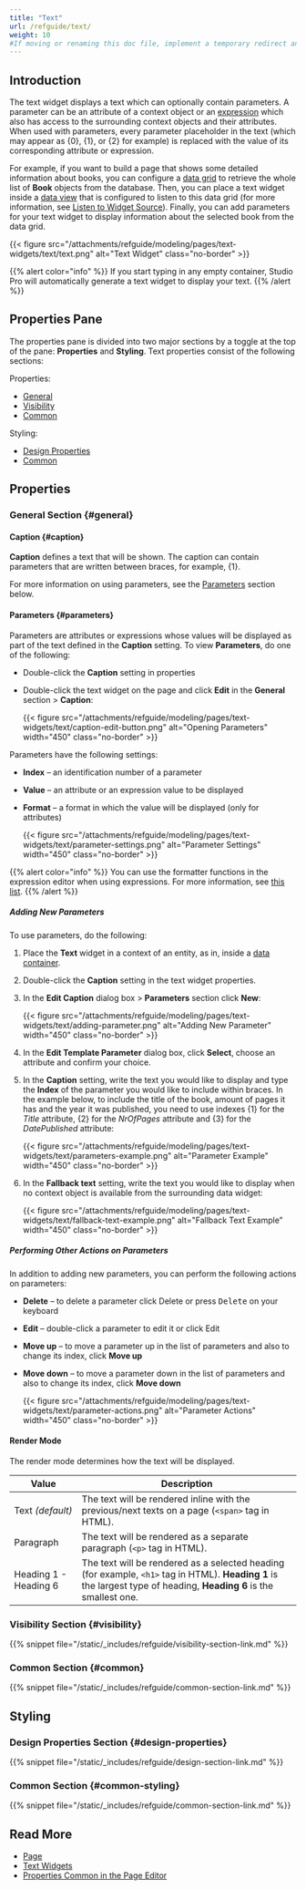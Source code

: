 ```yaml
---
title: "Text"
url: /refguide/text/
weight: 10
#If moving or renaming this doc file, implement a temporary redirect and let the respective team know they should update the URL in the product. See Mapping to Products for more details.
---
```


## Introduction

The text widget displays a text which can optionally contain parameters. A parameter can be an attribute of a context object or an [expression](/refguide/expressions/) which also has access to the surrounding context objects and their attributes. When used with parameters, every parameter placeholder in the text (which may appear as {0}, {1}, or {2} for example) is replaced with the value of its corresponding attribute or expression. 

For example, if you want to build a page that shows some detailed information about books, you can configure a [data grid](/refguide/data-grid/) to retrieve the whole list of **Book** objects from the database. Then, you can place a text widget inside a [data view](/refguide/data-view/) that is configured to listen to this data grid (for more information, see [Listen to Widget Source](/refguide/listen-to-grid-source/)). Finally, you can add parameters for your text widget to display information about the selected book from the data grid.

{{< figure src="/attachments/refguide/modeling/pages/text-widgets/text/text.png" alt="Text Widget"  class="no-border" >}}

{{% alert color="info" %}}
If you start typing in any empty container, Studio Pro will automatically generate a text widget to display your text.
{{% /alert %}}

## Properties Pane

The properties pane is divided into two major sections by a toggle at the top of the pane: **Properties** and **Styling**. Text properties consist of the following sections:

Properties:

* [General](#general)
* [Visibility](#visibility)
* [Common](#common)

Styling:

* [Design Properties](#design-properties)
* [Common](#common-styling)

## Properties

### General Section {#general}

#### Caption {#caption}

**Caption** defines a text that will be shown. The caption can contain parameters that are written between braces, for example, {1}.  

For more information on using parameters, see the [Parameters](#parameters) section below. 

#### Parameters {#parameters}

Parameters are attributes or expressions whose values will be displayed as part of the text defined in the **Caption** setting. To view **Parameters**, do one of the following:

* Double-click the **Caption** setting in properties
* Double-click the text widget on the page and click **Edit** in the **General** section > **Caption**:

    {{< figure src="/attachments/refguide/modeling/pages/text-widgets/text/caption-edit-button.png" alt="Opening Parameters"   width="450" class="no-border" >}} 

Parameters have the following settings:

* **Index** – an identification number of a parameter 
* **Value** – an attribute or an expression value to be displayed
* **Format** – a format in which the value will be displayed (only for attributes)

    {{< figure src="/attachments/refguide/modeling/pages/text-widgets/text/parameter-settings.png" alt="Parameter Settings"   width="450" class="no-border" >}}

{{% alert color="info" %}}
You can use the formatter functions in the expression editor when using expressions. For more information, see [this list](/refguide/expressions/#expressions-formatter-functions).
{{% /alert %}}

##### Adding New Parameters

To use parameters, do the following:

1. Place the **Text** widget in a context of an entity, as in, inside a [data container](/refguide/data-widgets/).
2. Double-click the **Caption** setting in the text widget properties.
3. In the **Edit Caption** dialog box > **Parameters** section click **New**:

    {{< figure src="/attachments/refguide/modeling/pages/text-widgets/text/adding-parameter.png" alt="Adding New Parameter"   width="450" class="no-border" >}}

4. In the **Edit Template Parameter** dialog box, click **Select**, choose an attribute and confirm your choice.
5. In the **Caption** setting, write the text you would like to display and type the **Index** of the parameter you would like to include within braces. In the example below, to include the title of the book, amount of pages it has and the year it was published, you need to use indexes {1} for the *Title* attribute, {2} for the *NrOfPages* attribute and {3} for the *DatePublished* attribute:  

    {{< figure src="/attachments/refguide/modeling/pages/text-widgets/text/parameters-example.png" alt="Parameter Example"   width="450" class="no-border" >}}

6. In the **Fallback text** setting, write the text you would like to display when no context object is available from the surrounding data widget:

    {{< figure src="/attachments/refguide/modeling/pages/text-widgets/text/fallback-text-example.png" alt="Fallback Text Example"   width="450" class="no-border" >}}

##### Performing Other Actions on Parameters

In addition to adding new parameters, you can perform the following actions on parameters:

* **Delete** – to delete a parameter click Delete or press <kbd>Delete</kbd> on your keyboard
* **Edit** – double-click a parameter to edit it or click Edit
* **Move up** – to move a parameter up in the list of parameters and also to change its index, click **Move up**
* **Move down** – to move a parameter down in the list of parameters and also to change its index, click **Move down**

    {{< figure src="/attachments/refguide/modeling/pages/text-widgets/text/parameter-actions.png" alt="Parameter Actions"   width="450" class="no-border" >}}

#### Render Mode

The render mode determines how the text will be displayed. 

| Value | Description  |
|-------|----------|
| Text  *(default)* | The text will be rendered inline with the previous/next texts on a page (`<span>` tag in HTML).  |
| Paragraph | The text will be rendered as a separate paragraph (`<p>` tag in HTML).  |
| Heading 1 - Heading 6 | The text will be rendered as a selected heading (for example, `<h1>` tag in HTML). **Heading 1** is the largest type of heading, **Heading 6** is the smallest one. |

### Visibility Section {#visibility}

{{% snippet file="/static/_includes/refguide/visibility-section-link.md" %}}

### Common Section {#common}

{{% snippet file="/static/_includes/refguide/common-section-link.md" %}}

## Styling

### Design Properties Section {#design-properties}

{{% snippet file="/static/_includes/refguide/design-section-link.md" %}} 

### Common Section {#common-styling}

{{% snippet file="/static/_includes/refguide/common-section-link.md" %}}

## Read More

* [Page](/refguide/page/)
* [Text Widgets](/refguide/text-widgets/)
* [Properties Common in the Page Editor](/refguide/common-widget-properties/)
